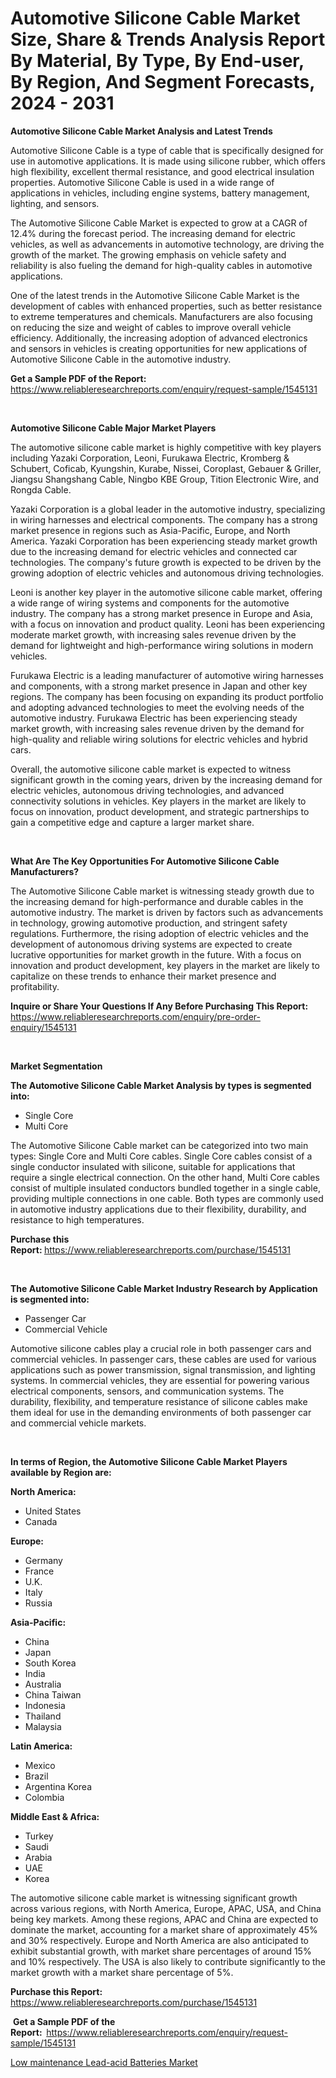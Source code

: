 <p><h1>Automotive Silicone Cable Market Size, Share & Trends Analysis Report By Material, By Type, By End-user, By Region, And Segment Forecasts, 2024 - 2031</h1></p><p><strong>Automotive Silicone Cable Market Analysis and Latest Trends</strong></p>
<p><p>Automotive Silicone Cable is a type of cable that is specifically designed for use in automotive applications. It is made using silicone rubber, which offers high flexibility, excellent thermal resistance, and good electrical insulation properties. Automotive Silicone Cable is used in a wide range of applications in vehicles, including engine systems, battery management, lighting, and sensors.</p><p>The Automotive Silicone Cable Market is expected to grow at a CAGR of 12.4% during the forecast period. The increasing demand for electric vehicles, as well as advancements in automotive technology, are driving the growth of the market. The growing emphasis on vehicle safety and reliability is also fueling the demand for high-quality cables in automotive applications.</p><p>One of the latest trends in the Automotive Silicone Cable Market is the development of cables with enhanced properties, such as better resistance to extreme temperatures and chemicals. Manufacturers are also focusing on reducing the size and weight of cables to improve overall vehicle efficiency. Additionally, the increasing adoption of advanced electronics and sensors in vehicles is creating opportunities for new applications of Automotive Silicone Cable in the automotive industry.</p></p>
<p><strong>Get a Sample PDF of the Report:&nbsp;</strong> <a href="https://www.reliableresearchreports.com/enquiry/request-sample/1545131">https://www.reliableresearchreports.com/enquiry/request-sample/1545131</a></p>
<p>&nbsp;</p>
<p><strong>Automotive Silicone Cable Major Market Players</strong></p>
<p><p>The automotive silicone cable market is highly competitive with key players including Yazaki Corporation, Leoni, Furukawa Electric, Kromberg & Schubert, Coficab, Kyungshin, Kurabe, Nissei, Coroplast, Gebauer & Griller, Jiangsu Shangshang Cable, Ningbo KBE Group, Tition Electronic Wire, and Rongda Cable.</p><p>Yazaki Corporation is a global leader in the automotive industry, specializing in wiring harnesses and electrical components. The company has a strong market presence in regions such as Asia-Pacific, Europe, and North America. Yazaki Corporation has been experiencing steady market growth due to the increasing demand for electric vehicles and connected car technologies. The company's future growth is expected to be driven by the growing adoption of electric vehicles and autonomous driving technologies.</p><p>Leoni is another key player in the automotive silicone cable market, offering a wide range of wiring systems and components for the automotive industry. The company has a strong market presence in Europe and Asia, with a focus on innovation and product quality. Leoni has been experiencing moderate market growth, with increasing sales revenue driven by the demand for lightweight and high-performance wiring solutions in modern vehicles.</p><p>Furukawa Electric is a leading manufacturer of automotive wiring harnesses and components, with a strong market presence in Japan and other key regions. The company has been focusing on expanding its product portfolio and adopting advanced technologies to meet the evolving needs of the automotive industry. Furukawa Electric has been experiencing steady market growth, with increasing sales revenue driven by the demand for high-quality and reliable wiring solutions for electric vehicles and hybrid cars.</p><p>Overall, the automotive silicone cable market is expected to witness significant growth in the coming years, driven by the increasing demand for electric vehicles, autonomous driving technologies, and advanced connectivity solutions in vehicles. Key players in the market are likely to focus on innovation, product development, and strategic partnerships to gain a competitive edge and capture a larger market share.</p></p>
<p>&nbsp;</p>
<p><strong>What Are The Key Opportunities For Automotive Silicone Cable Manufacturers?</strong></p>
<p><p>The Automotive Silicone Cable market is witnessing steady growth due to the increasing demand for high-performance and durable cables in the automotive industry. The market is driven by factors such as advancements in technology, growing automotive production, and stringent safety regulations. Furthermore, the rising adoption of electric vehicles and the development of autonomous driving systems are expected to create lucrative opportunities for market growth in the future. With a focus on innovation and product development, key players in the market are likely to capitalize on these trends to enhance their market presence and profitability.</p></p>
<p><strong>Inquire or Share Your Questions If Any Before Purchasing This Report:</strong> <a href="https://www.reliableresearchreports.com/enquiry/pre-order-enquiry/1545131">https://www.reliableresearchreports.com/enquiry/pre-order-enquiry/1545131</a></p>
<p>&nbsp;</p>
<p><strong>Market Segmentation</strong></p>
<p><strong>The Automotive Silicone Cable Market Analysis by types is segmented into:</strong></p>
<p><ul><li>Single Core</li><li>Multi Core</li></ul></p>
<p><p>The Automotive Silicone Cable market can be categorized into two main types: Single Core and Multi Core cables. Single Core cables consist of a single conductor insulated with silicone, suitable for applications that require a single electrical connection. On the other hand, Multi Core cables consist of multiple insulated conductors bundled together in a single cable, providing multiple connections in one cable. Both types are commonly used in automotive industry applications due to their flexibility, durability, and resistance to high temperatures.</p></p>
<p><strong>Purchase this Report:&nbsp;</strong><a href="https://www.reliableresearchreports.com/purchase/1545131">https://www.reliableresearchreports.com/purchase/1545131</a></p>
<p>&nbsp;</p>
<p><strong>The Automotive Silicone Cable Market Industry Research by Application is segmented into:</strong></p>
<p><ul><li>Passenger Car</li><li>Commercial Vehicle</li></ul></p>
<p><p>Automotive silicone cables play a crucial role in both passenger cars and commercial vehicles. In passenger cars, these cables are used for various applications such as power transmission, signal transmission, and lighting systems. In commercial vehicles, they are essential for powering various electrical components, sensors, and communication systems. The durability, flexibility, and temperature resistance of silicone cables make them ideal for use in the demanding environments of both passenger car and commercial vehicle markets.</p></p>
<p>&nbsp;</p>
<p><strong>In terms of Region, the Automotive Silicone Cable Market Players available by Region are:</strong></p>
<p>
    <p> <strong> North America: </strong>
        <ul>
            <li>United States</li>
            <li>Canada</li>
        </ul>
        </p> 
    <p> <strong> Europe: </strong>
        <ul>
            <li>Germany</li>
            <li>France</li>
            <li>U.K.</li>
            <li>Italy</li>
            <li>Russia</li>
        </ul>
        </p> 
    <p> <strong> Asia-Pacific: </strong>
        <ul>
            <li>China</li>
            <li>Japan</li>
            <li>South Korea</li>
            <li>India</li>
            <li>Australia</li>
            <li>China Taiwan</li>
            <li>Indonesia</li>
            <li>Thailand</li>
            <li>Malaysia</li>
        </ul>
        </p> 
    <p> <strong> Latin America: </strong>
        <ul>
            <li>Mexico</li>
            <li>Brazil</li>
            <li>Argentina Korea</li>
            <li>Colombia</li>
        </ul>
        </p> 
    <p> <strong> Middle East & Africa: </strong>
        <ul>
            <li>Turkey</li>
            <li>Saudi</li>
            <li>Arabia</li>
            <li>UAE</li>
            <li>Korea</li>
        </ul>
    </p>
    </p>
<p><p>The automotive silicone cable market is witnessing significant growth across various regions, with North America, Europe, APAC, USA, and China being key markets. Among these regions, APAC and China are expected to dominate the market, accounting for a market share of approximately 45% and 30% respectively. Europe and North America are also anticipated to exhibit substantial growth, with market share percentages of around 15% and 10% respectively. The USA is also likely to contribute significantly to the market growth with a market share percentage of 5%.</p></p>
<p><strong>Purchase this Report: </strong><a href="https://www.reliableresearchreports.com/purchase/1545131">https://www.reliableresearchreports.com/purchase/1545131</a></p>
<p>&nbsp;<strong>Get a Sample PDF of the Report:&nbsp;&nbsp;</strong><a href="https://www.reliableresearchreports.com/enquiry/request-sample/1545131">https://www.reliableresearchreports.com/enquiry/request-sample/1545131</a></p>
<p><strong></strong></p>
<p><p><a href="https://github.com/ChiragRP21/Market-Research-Report-List-4/blob/main/low-maintenance-lead-acid-batteries-market.md">Low maintenance Lead-acid Batteries Market</a></p></p>